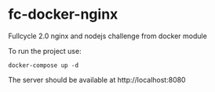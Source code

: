# fc-docker-nginx
Fullcycle 2.0 nginx and nodejs challenge from docker module

To run the project use:
```
docker-compose up -d
```

The server should be available at http://localhost:8080
